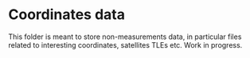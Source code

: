 # Coordinates data

This folder is meant to store non-measurements data, in particular files related to interesting coordinates, satellites TLEs etc. Work in progress.
